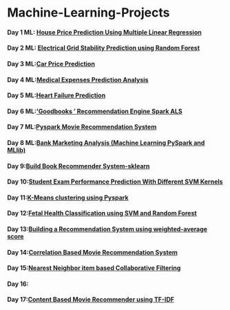 # Machine-Learning-Projects
#### Day 1 ML:     [House Price Prediction Using Multiple Linear Regression](https://github.com/mrvmurali1991/Machine-Learning-Projects/blob/main/Day-1/House%20Price%20Prediction.ipynb)
#### Day 2 ML:  [Electrical Grid Stability Prediction using Random Forest](https://github.com/mrvmurali1991/Machine-Learning-Projects/blob/main/Day-2/Electrical%20Grid%20Stability.ipynb)
#### Day 3 ML:[Car Price Prediction](https://github.com/mrvmurali1991/Machine-Learning-Projects/tree/main/Day-3)
#### Day 4 ML:[Medical Expenses Prediction Analysis](https://github.com/mrvmurali1991/Machine-Learning-Projects/blob/main/Day-5/Heart%20Failure%20Prediction.ipynb)
#### Day 5 ML:[Heart Failure Prediction](https://github.com/mrvmurali1991/Machine-Learning-Projects/blob/main/Day-5/Heart%20Failure%20Prediction.ipynb)
#### Day 6 ML:['Goodbooks ’ Recommendation Engine Spark ALS](https://github.com/mrvmurali1991/Machine-Learning-Projects/blob/main/Day%206/Book_Recommendation_Spark_ALS.ipynb)
#### Day 7 ML:[Pyspark Movie Recommendation System](https://github.com/mrvmurali1991/Machine-Learning-Projects/blob/main/Day-7/Movie_recommendation_systems%20(1).ipynb)
#### Day 8 ML:[Bank Marketing Analysis (Machine Learning PySpark and MLlib)](https://github.com/mrvmurali1991/Machine-Learning-Projects/blob/main/Day-8/Bank_Marketing_Analysis_Machine_Learning_PySpark_and_MLlib.ipynb)
#### Day 9:[Build Book Recommender System-sklearn](https://github.com/mrvmurali1991/Machine-Learning-Projects/blob/main/Day-9/Build%20Book%20Recommender%20System.ipynb)
#### Day 10:[Student Exam Performance Prediction With Different SVM Kernels](https://github.com/mrvmurali1991/Machine-Learning-Projects/blob/main/Day-10/Student-Exam-Performance-Prediction-With-Different-SVM-Kernels-main/eda-prediction-of-student-performance-in-exams.ipynb)
#### Day 11:[K-Means clustering using Pyspark](https://github.com/mrvmurali1991/Machine-Learning-Projects/blob/main/Day-11/K-Means.ipynb)
#### Day 12:[Fetal Health Classification using SVM and Random Forest](https://github.com/mrvmurali1991/Machine-Learning-Projects/blob/main/Day-12/Fetal_Health_Classification.ipynb)
#### Day 13:[Building a Recommendation System using weighted-average score](https://github.com/mrvmurali1991/Machine-Learning-Projects/blob/main/Day-13/Building_a_Recommendation_System_using_weighted_average_score.ipynb)
#### Day 14:[Correlation Based Movie Recommendation System](https://github.com/mrvmurali1991/Machine-Learning-Projects/blob/main/Day-14/Correlation_Based_Movie_Recommendation_System.ipynb)
#### Day 15:[Nearest Neighbor item based Collaborative Filtering](https://github.com/mrvmurali1991/Machine-Learning-Projects/blob/main/Day-15/movie_recommendation_using_KNN.ipynb)
#### Day 16:
#### Day 17:[Content Based Movie Recommender using TF-IDF](https://github.com/mrvmurali1991/NLP-Projects/blob/main/Day-17/Content_Based_Movie_Recommender_using_TF_IDF.ipynb)
